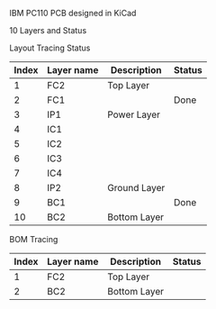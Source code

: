 IBM PC110 PCB designed in KiCad

10 Layers and Status

Layout Tracing Status

| Index | Layer name | Description  | Status |
| ----- | ---------- | ------------ | ------ |
| 1     | FC2        | Top Layer    |        |
| 2     | FC1        |              | Done   |
| 3     | IP1        | Power Layer  |        |
| 4     | IC1        |              |        |
| 5     | IC2        |              |        |
| 6     | IC3        |              |        |
| 7     | IC4        |              |        |
| 8     | IP2        | Ground Layer |        |
| 9     | BC1        |              | Done   |
| 10    | BC2        | Bottom Layer |        |


BOM Tracing

| Index | Layer name | Description  | Status |
| ----- | ---------- | ------------ | ------ |
| 1     | FC2        | Top Layer    |        |
| 2     | BC2        | Bottom Layer |        |


